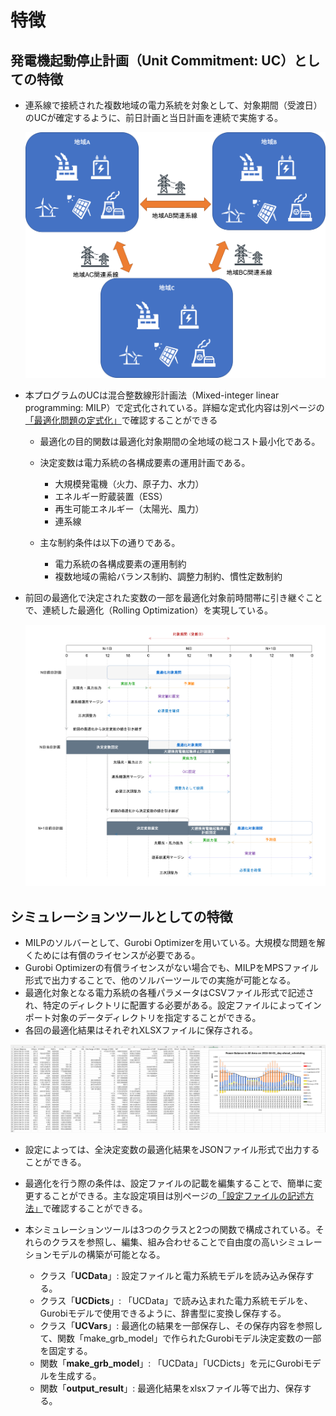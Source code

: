 # 特徴

## 発電機起動停止計画（Unit Commitment: UC）としての特徴

- 連系線で接続された複数地域の電力系統を対象として、対象期間（受渡日）のUCが確定するように、前日計画と当日計画を連続で実施する。

  <img src="./img/01/multi-area-power-system.png" alt="multi area power system" width=700px>

- 本プログラムのUCは混合整数線形計画法（Mixed-integer linear programming: MILP）で定式化されている。詳細な定式化内容は別ページの[「最適化問題の定式化」](formulation.md)で確認することができる

  - 最適化の目的関数は最適化対象期間の全地域の総コスト最小化である。
  - 決定変数は電力系統の各構成要素の運用計画である。
    - 大規模発電機（火力、原子力、水力）
    - エネルギー貯蔵装置（ESS）
    - 再生可能エネルギー（太陽光、風力）
    - 連系線

  - 主な制約条件は以下の通りである。
    - 電力系統の各構成要素の運用制約
    - 複数地域の需給バランス制約、調整力制約、慣性定数制約

- 前回の最適化で決定された変数の一部を最適化対象前時間帯に引き継ぐことで、連続した最適化（Rolling Optimization）を実現している。



  ![Rolling optimization image](./img/01/rolling-opt.png)

## シミュレーションツールとしての特徴

- MILPのソルバーとして、Gurobi Optimizerを用いている。大規模な問題を解くためには有償のライセンスが必要である。
- Gurobi Optimizerの有償ライセンスがない場合でも、MILPをMPSファイル形式で出力することで、他のソルバーツールでの実施が可能となる。
- 最適化対象となる電力系統の各種パラメータはCSVファイル形式で記述され、特定のディレクトリに配置する必要がある。設定ファイルによってインポート対象のデータディレクトリを指定することができる。
- 各回の最適化結果はそれぞれXLSXファイルに保存される。

![Results image](./img/01/results-image.png)

- 設定によっては、全決定変数の最適化結果をJSONファイル形式で出力することができる。
- 最適化を行う際の条件は、設定ファイルの記載を編集することで、簡単に変更することができる。主な設定項目は別ページの[「設定ファイルの記述方法」](config.md)で確認することができる。

- 本シミュレーションツールは3つのクラスと2つの関数で構成されている。それらのクラスを参照し、編集、組み合わせることで自由度の高いシミュレーションモデルの構築が可能となる。
  - クラス「**UCData**」: 設定ファイルと電力系統モデルを読み込み保存する。
  - クラス「**UCDicts**」: 「UCData」で読み込まれた電力系統モデルを、Gurobiモデルで使用できるように、辞書型に変換し保存する。
  - クラス「**UCVars**」: 最適化の結果を一部保存し、その保存内容を参照して、関数「make_grb_model」で作られたGurobiモデル決定変数の一部を固定する。
  - 関数「**make_grb_model**」: 「UCData」「UCDicts」を元にGurobiモデルを生成する。
  - 関数「**output_result**」: 最適化結果をxlsxファイル等で出力、保存する。
